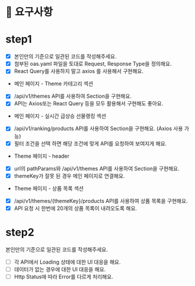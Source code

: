 # 📝 요구사항
# step1
- [X] 본인만의 기준으로 일관된 코드를 작성해주세요.
- [X] 첨부된 oas.yaml 파일을 토대로 Request, Response Type을 정의해요.
- [X] React Query를 사용하지 말고 axios 를 사용해서 구현해요.
- 메인 페이지 - Theme 카테고리 섹션
- [X] /api/v1/themes API를 사용하여 Section을 구현해요.
- [X] API는 Axios또는 React Query 등을 모두 활용해서 구현해도 좋아요.
- 메인 페이지 - 실시간 급상승 선물랭킹 섹션
- [X] /api/v1/ranking/products API를 사용하여 Section을 구현해요. (Axios 사용 가능)
- [X] 필터 조건을 선택 하면 해당 조건에 맞게 API를 요청하여 보여지게 해요.
- Theme 페이지 - header
- [X] url의 pathParams와 /api/v1/themes API를 사용하여 Section을 구현해요.
- [X] themeKey가 잘못 된 경우 메인 페이지로 연결해요.
- Theme 페이지 - 상품 목록 섹션
- [X] /api/v1/themes/{themeKey}/products API를 사용하여 상품 목록을 구현해요.
- [X] API 요청 시 한번에 20개의 상품 목록이 내려오도록 해요.

# step2
본인만의 기준으로 일관된 코드를 작성해주세요.
- [ ] 각 API에서 Loading 상태에 대한 UI 대응을 해요.
- [ ] 데이터가 없는 경우에 대한 UI 대응을 해요.
- [ ] Http Status에 따라 Error를 다르게 처리해요.
